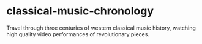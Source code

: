 # classical-music-chronology
Travel through three centuries of western classical music history, watching high quality video performances of revolutionary pieces.
